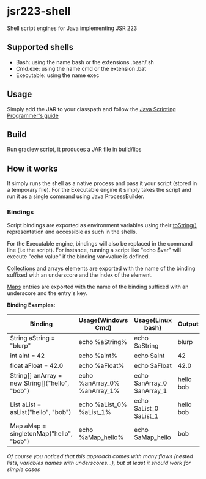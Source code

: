 # jsr223-shell

Shell script engines for Java implementing JSR 223

## Supported shells

* Bash: using the name bash or the extensions .bash/.sh
* Cmd.exe: using the name cmd or the extension .bat
* Executable: using the name exec

## Usage

Simply add the JAR to your classpath and follow the [Java Scripting Programmer's guide](http://docs.oracle.com/javase/6/docs/technotes/guides/scripting/programmer_guide/index.html)

## Build

Run gradlew script, it produces a JAR file in build/libs

## How it works

It simply runs the shell as a native process and pass it your script (stored in a temporary file).
For the Executable engine it simply takes the script and run it as a single command using Java ProcessBuilder.

### Bindings

Script bindings are exported as environment variables using their [toString()](http://docs.oracle.com/javase/7/docs/api/java/lang/Object.html#toString())
 representation and accessible as such in the shells.

For the Executable engine, bindings will also be replaced in the command line (i.e the script).
For instance, running a script like "echo $var" will execute "echo value" if the binding var=value is defined.

[Collections](http://docs.oracle.com/javase/7/docs/api/java/util/Collection.html) and arrays elements are exported with
the name of the binding suffixed with an underscore and the index of the element.

[Maps](http://docs.oracle.com/javase/7/docs/api/java/util/Map.html) entries are exported with the name
of the binding suffixed with an underscore and the entry's key.

**Binding Examples:**

| Binding                                         | Usage(Windows Cmd)           | Usage(Linux bash)          | Output    |
| ----------------------------------------------- |---------------------------   |--------------------------- | --------- |
| String aString = "blurp"                        | echo %aString%               | echo $aString              | blurp     |
| int aInt = 42                                   | echo %aInt%                  | echo $aInt                 | 42        |
| float aFloat = 42.0                             | echo %aFloat%                | echo $aFloat               | 42.0      |
| String[] anArray = new String[]{"hello", "bob"} | echo %anArray_0% %anArray_1% | echo $anArray_0 $anArray_1 | hello bob |
| List aList = asList("hello", "bob")             | echo %aList_0% %aList_1%     | echo $aList_0 $aList_1     | hello bob |
| Map aMap = singletonMap("hello", "bob")         | echo %aMap_hello%            | echo $aMap_hello           | bob       |

_Of course you noticed that this approach comes with many flaws (nested lists, variables names with underscores...), but
at least it should work for simple cases_